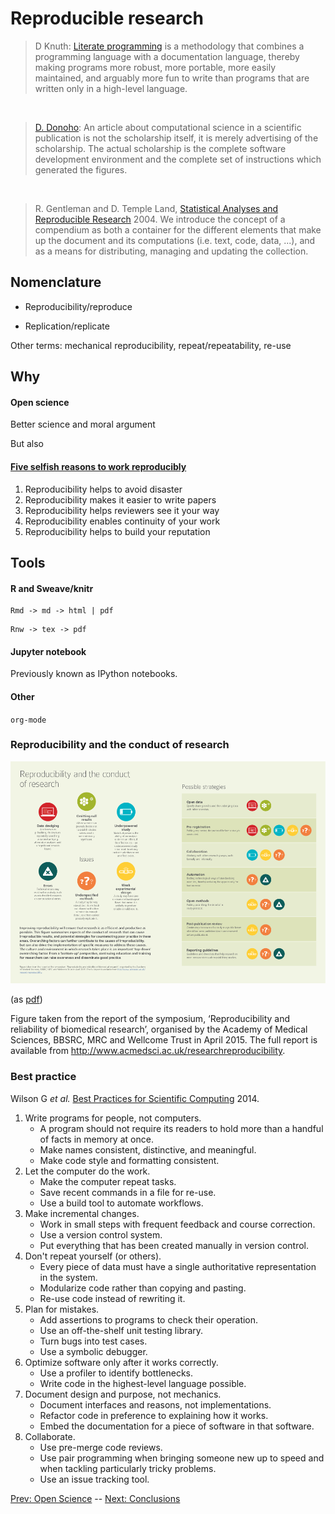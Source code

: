 # Reproducible research

> D Knuth: [Literate programming](http://literateprogramming.com/) is a
> methodology that combines a programming language with a
> documentation language, thereby making programs more robust, more
> portable, more easily maintained, and arguably more fun to write
> than programs that are written only in a high-level language.

<br />

> [D. Donoho](http://statweb.stanford.edu/~donoho/): An article about
> computational science in a scientific publication is not the
> scholarship itself, it is merely advertising of the scholarship. The
> actual scholarship is the complete software development environment
> and the complete set of instructions which generated the figures.

<br />

> R. Gentleman and D. Temple Land,
> [Statistical Analyses and Reproducible Research](http://biostats.bepress.com/bioconductor/paper2/) 2004. We
> introduce the concept of a compendium as both a container for the
> different elements that make up the document and its computations
> (i.e. text, code, data, ...), and as a means for distributing,
> managing and updating the collection.

## Nomenclature


- Reproducibility/reproduce


- Replication/replicate

Other terms: mechanical reproducibility, repeat/repeatability, re-use 


## Why 

#### Open science

Better science and moral argument

But also

#### [Five selfish reasons to work reproducibly](http://genomebiology.biomedcentral.com/articles/10.1186/s13059-015-0850-7)

1. Reproducibility helps to avoid disaster
2. Reproducibility makes it easier to write papers
3. Reproducibility helps reviewers see it your way
4. Reproducibility enables continuity of your work
5. Reproducibility helps to build your reputation

## Tools

#### R and Sweave/knitr

```
Rmd -> md -> html | pdf
```

```
Rnw -> tex -> pdf
```

#### Jupyter notebook

Previously known as IPython notebooks.

#### Other

`org-mode`

### Reproducibility and the conduct of research

![Reproducibility issues and possible strategies](./figs/Reproducibility_issues_and_possible_strategies.png)

(as [pdf](./figs/Reproducibility_issues_and_possible_strategies.png))


Figure taken from the report of the symposium, ‘Reproducibility and
reliability of biomedical research’, organised by the Academy of
Medical Sciences, BBSRC, MRC and Wellcome Trust in April 2015. The
full report is available from
http://www.acmedsci.ac.uk/researchreproducibility.

### Best practice 

Wilson G *et al.*
[Best Practices for Scientific Computing](http://journals.plos.org/plosbiology/article?id=10.1371/journal.pbio.1001745)
2014.

1. Write programs for people, not computers.
   - A program should not require its readers to hold more than a handful of facts in memory at once.
   - Make names consistent, distinctive, and meaningful.
   - Make code style and formatting consistent.
2. Let the computer do the work.
   - Make the computer repeat tasks.
   - Save recent commands in a file for re-use.
   -  Use a build tool to automate workflows.
3. Make incremental changes.
   - Work in small steps with frequent feedback and course correction.
   - Use a version control system.
   - Put everything that has been created manually in version control.
4. Don't repeat yourself (or others).
   - Every piece of data must have a single authoritative representation in the system.
   - Modularize code rather than copying and pasting.
   - Re-use code instead of rewriting it.
5. Plan for mistakes.
   - Add assertions to programs to check their operation.
   - Use an off-the-shelf unit testing library.
   - Turn bugs into test cases.
   - Use a symbolic debugger.
6. Optimize software only after it works correctly.
   - Use a profiler to identify bottlenecks.
   - Write code in the highest-level language possible.
7. Document design and purpose, not mechanics.
   - Document interfaces and reasons, not implementations.
   - Refactor code in preference to explaining how it works.
   - Embed the documentation for a piece of software in that software.
8. Collaborate.
   - Use pre-merge code reviews.
   - Use pair programming when bringing someone new up to speed and when tackling particularly tricky problems.
   - Use an issue tracking tool.

[Prev: Open Science](./02-open-science.md) -- [Next: Conclusions](./04-ccl.md)
